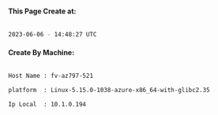 
   
#### This Page Create at:

```bash

2023-06-06 - 14:48:27 UTC

```

#### Create By Machine:

```bash

Host Name : fv-az797-521

platform  : Linux-5.15.0-1038-azure-x86_64-with-glibc2.35

Ip Local  : 10.1.0.194

```

